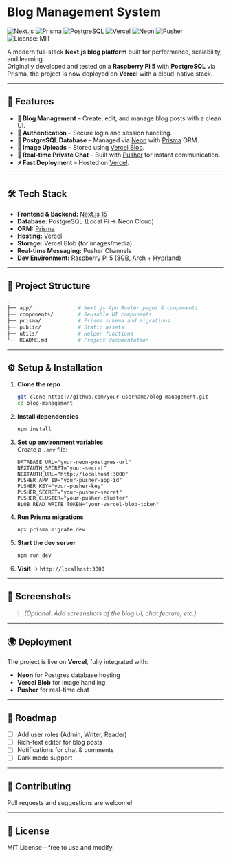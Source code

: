 # Blog Management System  

![Next.js](https://img.shields.io/badge/Next.js-15-black?logo=next.js)
![Prisma](https://img.shields.io/badge/Prisma-ORM-blue?logo=prisma)
![PostgreSQL](https://img.shields.io/badge/Database-Postgres-blue?logo=postgresql)
![Vercel](https://img.shields.io/badge/Deployed%20on-Vercel-black?logo=vercel)
![Neon](https://img.shields.io/badge/DB-Neon-green?logo=postgresql)
![Pusher](https://img.shields.io/badge/RealTime-Pusher-purple?logo=pusher)
![License: MIT](https://img.shields.io/badge/License-MIT-yellow.svg)

A modern full-stack **Next.js blog platform** built for performance, scalability, and learning.  
Originally developed and tested on a **Raspberry Pi 5** with **PostgreSQL** via Prisma, the project is now deployed on **Vercel** with a cloud-native stack.  

---

## 🚀 Features  

- **📝 Blog Management** – Create, edit, and manage blog posts with a clean UI.  
- **🔐 Authentication** – Secure login and session handling.  
- **💾 PostgreSQL Database** – Managed via [Neon](https://neon.tech/) with [Prisma](https://www.prisma.io/) ORM.  
- **📂 Image Uploads** – Stored using [Vercel Blob](https://vercel.com/docs/storage/vercel-blob).  
- **💬 Real-time Private Chat** – Built with [Pusher](https://pusher.com/) for instant communication.  
- **⚡ Fast Deployment** – Hosted on [Vercel](https://vercel.com/).  

---

## 🛠️ Tech Stack  

- **Frontend & Backend:** [Next.js 15](https://nextjs.org/)  
- **Database:** PostgreSQL (Local Pi → Neon Cloud)  
- **ORM:** [Prisma](https://www.prisma.io/)  
- **Hosting:** Vercel  
- **Storage:** Vercel Blob (for images/media)  
- **Real-time Messaging:** Pusher Channels  
- **Dev Environment:** Raspberry Pi 5 (8GB, Arch + Hyprland)  

---

## 📂 Project Structure  

```bash
.
├── app/               # Next.js App Router pages & components
├── components/        # Reusable UI components
├── prisma/            # Prisma schema and migrations
├── public/            # Static assets
├── utils/             # Helper functions
└── README.md          # Project documentation
```

---

## ⚙️ Setup & Installation  

1. **Clone the repo**  
   ```bash
   git clone https://github.com/your-username/blog-management.git
   cd blog-management
   ```

2. **Install dependencies**  
   ```bash
   npm install
   ```

3. **Set up environment variables**  
   Create a `.env` file:  
   ```env
   DATABASE_URL="your-neon-postgres-url"
   NEXTAUTH_SECRET="your-secret"
   NEXTAUTH_URL="http://localhost:3000"
   PUSHER_APP_ID="your-pusher-app-id"
   PUSHER_KEY="your-pusher-key"
   PUSHER_SECRET="your-pusher-secret"
   PUSHER_CLUSTER="your-pusher-cluster"
   BLOB_READ_WRITE_TOKEN="your-vercel-blob-token"
   ```

4. **Run Prisma migrations**  
   ```bash
   npx prisma migrate dev
   ```

5. **Start the dev server**  
   ```bash
   npm run dev
   ```

6. **Visit** → `http://localhost:3000`  

---

## 📸 Screenshots  

> *(Optional: Add screenshots of the blog UI, chat feature, etc.)*  

---

## 🌍 Deployment  

The project is live on **Vercel**, fully integrated with:  
- **Neon** for Postgres database hosting  
- **Vercel Blob** for image handling  
- **Pusher** for real-time chat  

---

## 📌 Roadmap  

- [ ] Add user roles (Admin, Writer, Reader)  
- [ ] Rich-text editor for blog posts  
- [ ] Notifications for chat & comments  
- [ ] Dark mode support  

---

## 🤝 Contributing  

Pull requests and suggestions are welcome!  

---

## 📜 License  

MIT License – free to use and modify.  
